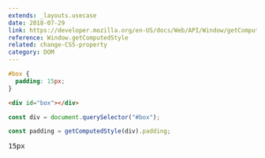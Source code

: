 ```yaml
---
extends: _layouts.usecase
date: 2018-07-29
link: https://developer.mozilla.org/en-US/docs/Web/API/Window/getComputedStyle
reference: Window.getComputedStyle
related: change-CSS-property
category: DOM
---
```


```css
#box {
  padding: 15px;
}
```

```html
<div id="box"></div>
```

```javascript
const div = document.querySelector("#box");

const padding = getComputedStyle(div).padding;
```

<pre class="output">15px</pre>
